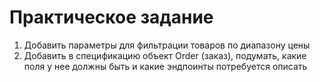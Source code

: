 # Практическое задание

1. Добавить параметры для фильтрации товаров по диапазону цены
2. Добавить в спецификацию объект Order (заказ), подумать, какие поля у нее должны быть и какие эндпоинты потребуется описать
